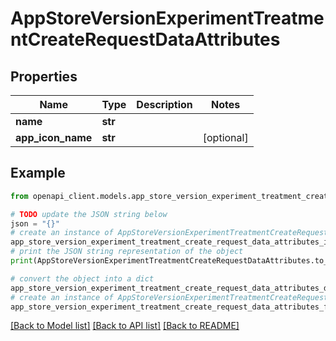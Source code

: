 # AppStoreVersionExperimentTreatmentCreateRequestDataAttributes


## Properties

Name | Type | Description | Notes
------------ | ------------- | ------------- | -------------
**name** | **str** |  | 
**app_icon_name** | **str** |  | [optional] 

## Example

```python
from openapi_client.models.app_store_version_experiment_treatment_create_request_data_attributes import AppStoreVersionExperimentTreatmentCreateRequestDataAttributes

# TODO update the JSON string below
json = "{}"
# create an instance of AppStoreVersionExperimentTreatmentCreateRequestDataAttributes from a JSON string
app_store_version_experiment_treatment_create_request_data_attributes_instance = AppStoreVersionExperimentTreatmentCreateRequestDataAttributes.from_json(json)
# print the JSON string representation of the object
print(AppStoreVersionExperimentTreatmentCreateRequestDataAttributes.to_json())

# convert the object into a dict
app_store_version_experiment_treatment_create_request_data_attributes_dict = app_store_version_experiment_treatment_create_request_data_attributes_instance.to_dict()
# create an instance of AppStoreVersionExperimentTreatmentCreateRequestDataAttributes from a dict
app_store_version_experiment_treatment_create_request_data_attributes_from_dict = AppStoreVersionExperimentTreatmentCreateRequestDataAttributes.from_dict(app_store_version_experiment_treatment_create_request_data_attributes_dict)
```
[[Back to Model list]](../README.md#documentation-for-models) [[Back to API list]](../README.md#documentation-for-api-endpoints) [[Back to README]](../README.md)



